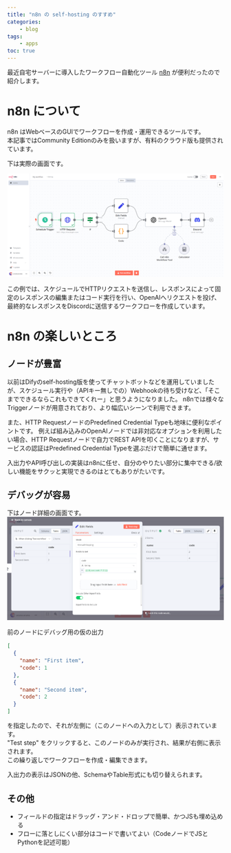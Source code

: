 ```yaml
---
title: "n8n の self-hosting のすすめ"
categories:
    - blog
tags:
    - apps
toc: true
---
```


最近自宅サーバーに導入したワークフロー自動化ツール [n8n](https://n8n.io/) が便利だったので紹介します。

# n8n について

n8n はWebベースのGUIでワークフローを作成・運用できるツールです。  
本記事ではCommunity Editionのみを扱いますが、有料のクラウド版も提供されています。

下は実際の画面です。

![n8nの画面](/assets/2024/2024-09-16-n8n/n8n-about.webp)

この例では、スケジュールでHTTPリクエストを送信し、レスポンスによって固定のレスポンスの編集またはコード実行を行い、OpenAIへリクエストを投げ、最終的なレスポンスをDiscordに送信するワークフローを作成しています。

# n8n の楽しいところ

## ノードが豊富

以前はDifyのself-hosting版を使ってチャットボットなどを運用していましたが、スケジュール実行や（APIキー無しでの）Webhookの待ち受けなど、「そこまでできるならこれもできてくれー」と思うようになりました。
n8nでは様々なTriggerノードが用意されており、より幅広いシーンで利用できます。

また、HTTP RequestノードのPredefined Credential Typeも地味に便利なポイントです。
例えば組み込みのOpenAIノードでは非対応なオプションを利用したい場合、HTTP Requestノードで自力でREST APIを叩くことになりますが、サービスの認証はPredefined Credential Typeを選ぶだけで簡単に通せます。

入出力やAPI呼び出しの実装はn8nに任せ、自分のやりたい部分に集中できる/欲しい機能をサクッと実現できるのはとてもありがたいです。

## デバッグが容易

下はノード詳細の画面です。
![n8nのノード詳細画面](/assets/2024/2024-09-16-n8n/n8n-node-detail-for-debug.webp)

前のノードにデバッグ用の仮の出力
```json
[
  {
    "name": "First item",
    "code": 1
  },
  {
    "name": "Second item",
    "code": 2
  }
]
```
を指定したので、それが左側に（このノードへの入力として）表示されています。  
"Test step" をクリックすると、このノードのみが実行され、結果が右側に表示されます。  
この繰り返しでワークフローを作成・編集できます。

入出力の表示はJSONの他、SchemaやTable形式にも切り替えられます。

## その他

* フィールドの指定はドラッグ・アンド・ドロップで簡単、かつJSも埋め込める
* フローに落としにくい部分はコードで書いてよい（CodeノードでJSとPythonを記述可能）
